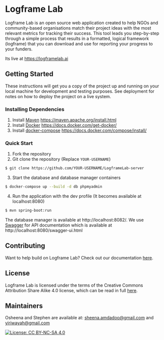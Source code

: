 # Logframe Lab

Logframe Lab is an open source web application created to help NGOs and community-based organisations match their project ideas with the most relevant metrics for tracking their success. This tool leads you step-by-step through a simple process that results in a formatted, logical framework (logframe) that you can download and use for reporting your progress to your funders.

Its live at https://logframelab.ai

## Getting Started
These instructions will get you a copy of the project up and running on your local machine for development and testing purposes. See deployment for notes on how to deploy the project on a live system.

### Installing Dependencies
1. Install [Maven] https://maven.apache.org/install.html
2. Install [Docker] https://docs.docker.com/get-docker/
3. Install [docker-compose] https://docs.docker.com/compose/install/

### Quick Start
1. Fork the repository 
2. Git clone the repository (Replace `YOUR-USERNAME`)
```sh
$ git clone https://github.com/YOUR-USERNAME/LogframeLab-server
```
3. Start the database and database manager containers
```sh
$ docker-compose up --build -d db phpmyadmin
```
4. Run the application with the dev profile (It becomes available at localhost:8080)
```sh
$ mvn spring-boot:run
```

The database manager is available at http://localhost:8082/.
We use [Swagger] for API documentation which is available at http://localhost:8080/swagger-ui.html

## Contributing
Want to help build on Logframe Lab? Check out our documentation [here](CONTRIBUTING.md).

## License
Logframe Lab is licensed under the terms of the Creative Commons Attribution Share Alike 4.0 license, which can be read in full [here](LICENSE).

## Maintainers
Osheena and Stephen are available at: sheena.amdadoo@gmail.com and yiriwayah@gmail.com

[![License: CC BY-NC-SA 4.0](https://licensebuttons.net/l/by-nc-sa/4.0/80x15.png)](https://creativecommons.org/licenses/by-nc-sa/4.0/)

[Docker]: <https://www.docker.com/>
[docker-compose]: <https://docs.docker.com/compose/>
[Maven]: <https://maven.apache.org>
[MySQL]: <https://www.mysql.com/>
[PhpMyAdmin]: <https://www.phpmyadmin.net/>
[Swagger]: <https://swagger.io/>

